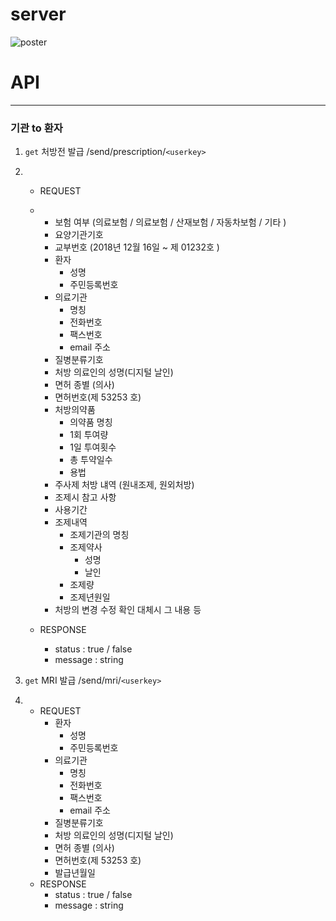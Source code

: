 # server

![poster](https://user-images.githubusercontent.com/19237348/50034937-bbcb1180-0042-11e9-9304-c45edb8785c4.jpg)





# API

----------------------------------------

### 기관 to 환자

1. `get` 처방전 발급 /send/prescription/`<userkey>`

1. - REQUEST

   - - 보험 여부 (의료보험 / 의료보험 / 산재보험 / 자동차보험 / 기타 )
     - 요양기관기호
     - 교부번호 (2018년 12월 16일 ~ 제 01232호 )
     - 환자
       - 성명
       - 주민등록번호
     - 의료기관
       - 명칭
       - 전화번호
       - 팩스번호
       - email 주소
     - 질병분류기호
     - 처방 의료인의 성명(디지털 날인)
     - 면허 종별 (의사)
     - 면허번호(제 53253 호)
     - 처방의약품
       - 의약품 명칭
       - 1회 투여량
       - 1일 투여횟수
       - 총 투약일수
       - 용법
     - 주사제 처방 냬역 (원내조제, 원외처방)
     - 조제시 참고 사항
     - 사용기간
     - 조제내역
       - 조제기관의 명칭
       - 조제약사
         - 성명
         - 날인
       - 조제량
       - 조제년원일
     - 처방의 변경 수정 확인 대체시 그 내용 등
   - RESPONSE
     - status : true / false
     - message : string

2. `get` MRI 발급 /send/mri/`<userkey>`

2. - REQUEST
     - 환자
       - 성명
       - 주민등록번호
     - 의료기관
       - 명칭
       - 전화번호
       - 팩스번호
       - email 주소
     - 질병분류기호
     - 처방 의료인의 성명(디지털 날인)
     - 면허 종별 (의사)
     - 면허번호(제 53253 호)
     - 발급년월일
   - RESPONSE
     - status : true / false
     - message : string



